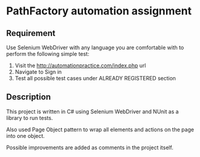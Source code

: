 # PathFactory automation assignment

## Requirement
Use Selenium WebDriver with any language you are comfortable with to perform the following simple test:
1. Visit the http://automationpractice.com/index.php url
2. Navigate to Sign in
3. Test all possible test cases under ALREADY REGISTERED section

## Description
This project is written in C# using Selenium WebDriver and NUnit as a library to run tests.

Also used Page Object pattern to wrap all elements and actions on the page into one object.

Possible improvements are added as comments in the project itself.





